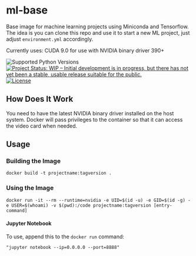 # ml-base

Base image for machine learning projects using Miniconda and Tensorflow. The idea is you can clone this repo and use it to start a new ML project, just adjust `environment.yml` accordingly.

Currently uses: CUDA 9.0 for use with NVIDIA binary driver 390+

![Supported Python Versions](https://img.shields.io/badge/python-3.3%20%7C%203.4%20%7C%203.5%20%7C%203.6-blue.svg)
[![Project Status: WIP – Initial development is in progress, but there has not yet been a stable, usable release suitable for the public.](https://www.repostatus.org/badges/latest/wip.svg)](https://www.repostatus.org/#wip)
[![License](http://img.shields.io/badge/license-MIT-brightgreen.svg?style=flat)](LICENSE)

## How Does It Work

You need to have the latest NVIDIA binary driver installed on the host system. Docker will pass privileges to the container so that it can access the video card when needed.

## Usage

### Building the Image

```
docker build -t projectname:tagversion .
```

### Using the Image

```
docker run -it --rm --runtime=nvidia -e UID=$(id -u) -e GID=$(id -g) -e USER=$(whoami) -v $(pwd):/code projectname:tagversion [entry-command]
```

#### Jupyter Notebook

To use, append this to the `docker run` command:

```
"jupyter notebook --ip=0.0.0.0 --port=8888"
```
